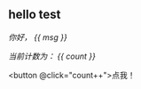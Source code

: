 ## hello test

_你好， {{ msg }}_

<RedDiv>

_当前计数为： {{ count }}_

</RedDiv>


<button @click="count++">点我！</button>

<script>
import { h, ref } from 'vue'

const RedDiv = (_, ctx) => h(
  'div',
  {
    class: 'red-div',
  },
  ctx.slots.default()
)

export default {
  components: {
    RedDiv,
  },

  setup() {
    const msg = 'Markdown 中的 Vue'
    const count = ref(0)

    return {
      msg,
      count,
    }
  }
}
</script>

<style>
.red-div {
  color: red;
}
</style>